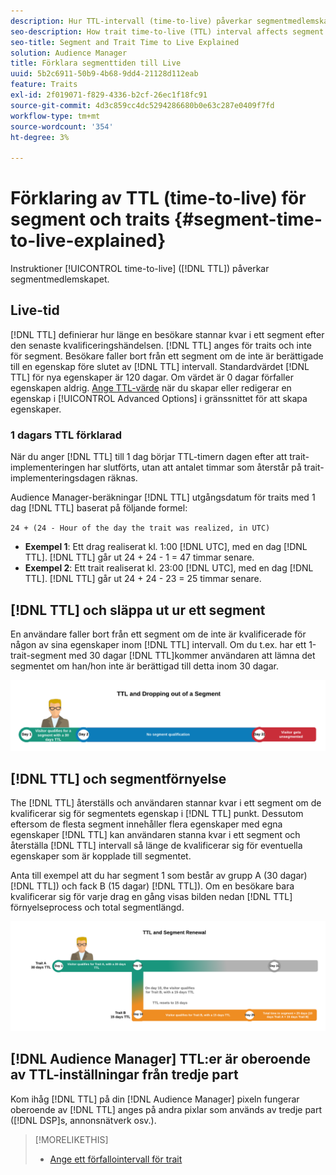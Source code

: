 ```yaml
---
description: Hur TTL-intervall (time-to-live) påverkar segmentmedlemskapet.
seo-description: How trait time-to-live (TTL) interval affects segment membership.
seo-title: Segment and Trait Time to Live Explained
solution: Audience Manager
title: Förklara segmenttiden till Live
uuid: 5b2c6911-50b9-4b68-9dd4-21128d112eab
feature: Traits
exl-id: 2f019071-f829-4336-b2cf-26ec1f18fc91
source-git-commit: 4d3c859cc4dc5294286680b0e63c287e0409f7fd
workflow-type: tm+mt
source-wordcount: '354'
ht-degree: 3%

---
```


# Förklaring av TTL (time-to-live) för segment och traits {#segment-time-to-live-explained}

Instruktioner [!UICONTROL time-to-live] ([!DNL TTL]) påverkar segmentmedlemskapet.

<!-- segment-ttl-explained.xml -->

## Live-tid

[!DNL TTL] definierar hur länge en besökare stannar kvar i ett segment efter den senaste kvalificeringshändelsen. [!DNL TTL] anges för traits och inte för segment. Besökare faller bort från ett segment om de inte är berättigade till en egenskap före slutet av [!DNL TTL] intervall. Standardvärdet [!DNL TTL] för nya egenskaper är 120 dagar. Om värdet är 0 dagar förfaller egenskapen aldrig. [Ange TTL-värde](../../features/traits/create-onboarded-rule-based-traits.md#set-expiration-interval) när du skapar eller redigerar en egenskap i [!UICONTROL Advanced Options] i gränssnittet för att skapa egenskaper.

### 1 dagars TTL förklarad

När du anger [!DNL TTL] till 1 dag börjar TTL-timern dagen efter att trait-implementeringen har slutförts, utan att antalet timmar som återstår på trait-implementeringsdagen räknas.

Audience Manager-beräkningar [!DNL TTL] utgångsdatum för traits med 1 dag [!DNL TTL] baserat på följande formel:

`24 + (24 - Hour of the day the trait was realized, in UTC)`

* **Exempel 1**: Ett drag realiserat kl. 1:00 [!DNL UTC], med en dag [!DNL TTL]. [!DNL TTL] går ut 24 + 24 - 1 = 47 timmar senare.
* **Exempel 2**: Ett trait realiserat kl. 23:00 [!DNL UTC], med en dag [!DNL TTL]. [!DNL TTL] går ut 24 + 24 - 23 = 25 timmar senare.

## [!DNL TTL] och släppa ut ur ett segment

En användare faller bort från ett segment om de inte är kvalificerade för någon av sina egenskaper inom [!DNL TTL] intervall. Om du t.ex. har ett 1-trait-segment med 30 dagar [!DNL TTL]kommer användaren att lämna det segmentet om han/hon inte är berättigad till detta inom 30 dagar.

![](assets/ttl-explained.png)

## [!DNL TTL] och segmentförnyelse

The [!DNL TTL] återställs och användaren stannar kvar i ett segment om de kvalificerar sig för segmentets egenskap i [!DNL TTL] punkt. Dessutom eftersom de flesta segment innehåller flera egenskaper med egna egenskaper [!DNL TTL] kan användaren stanna kvar i ett segment och återställa [!DNL TTL] intervall så länge de kvalificerar sig för eventuella egenskaper som är kopplade till segmentet.

Anta till exempel att du har segment 1 som består av grupp A (30 dagar) [!DNL TTL]) och fack B (15 dagar) [!DNL TTL]). Om en besökare bara kvalificerar sig för varje drag en gång visas bilden nedan [!DNL TTL] förnyelseprocess och total segmentlängd.

![](assets/ttl-renewal.png)

## [!DNL Audience Manager] TTL:er är oberoende av TTL-inställningar från tredje part

Kom ihåg [!DNL TTL] på din [!DNL Audience Manager] pixeln fungerar oberoende av [!DNL TTL] anges på andra pixlar som används av tredje part ([!DNL DSP]s, annonsnätverk osv.).

>[!MORELIKETHIS]
>
>* [Ange ett förfallointervall för trait](../../features/traits/create-onboarded-rule-based-traits.md#set-expiration-interval)

